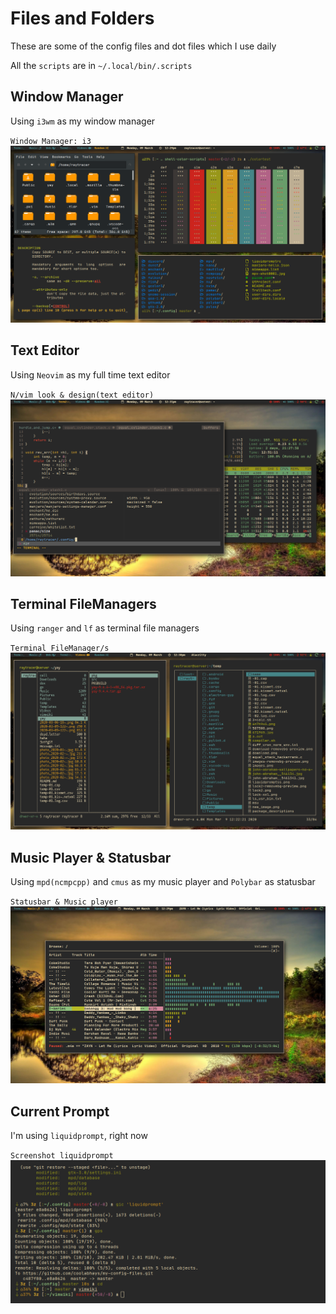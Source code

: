 # Files and Folders

These are some of the config files and dot files which I use daily

All the `scripts` are in `~/.local/bin/.scripts`

## Window Manager
Using `i3wm` as my window manager

`Window Manager: i3`
![i3wm](temp/screenshots/window_manageri3.png)


## Text Editor
Using `Neovim` as my full time text editor

`N/vim look & design(text editor)`
![nvim](temp/screenshots/nvim_setup.png)


## Terminal FileManagers
Using `ranger` and `lf` as terminal file managers

`Terminal FileManager/s`
![filemanagers](temp/screenshots/filemangers_term.png)


## Music Player & Statusbar
Using `mpd(ncmpcpp)` and `cmus` as my music player and `Polybar` as statusbar

`Statusbar & Music player`
![bar&music](temp/screenshots/ncmpcpp&polybar.png)


## Current Prompt
I'm using `liquidprompt`, right now

`Screenshot liquidprompt`
![liquidprompt](temp/screenshots/liquidpromptss.png)
